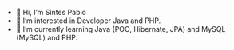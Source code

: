 - 👋 Hi, I’m Sintes Pablo
- 👀 I’m interested in Developer Java and PHP.
- 🌱 I’m currently learning Java (POO, Hibernate, JPA) and MySQL (MySQL) and PHP.



